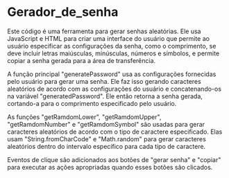 # Gerador_de_senha

Este código é uma ferramenta para gerar senhas aleatórias. Ele usa JavaScript e HTML para criar uma interface do usuário que permite ao usuário especificar as configurações da senha, como o comprimento, se deve incluir letras maiúsculas, minúsculas, números e símbolos, e permite copiar a senha gerada para a área de transferência.

A função principal "generatePassword" usa as configurações fornecidas pelo usuário para gerar uma senha. Ele faz isso gerando caracteres aleatórios de acordo com as configurações do usuário e concatenando-os na variável "generatedPassword". Ele então retorna a senha gerada, cortando-a para o comprimento especificado pelo usuário.

As funções "getRamdomLower", "getRamdomUpper", "getRamdomNumber" e "getRamdomSymbol" são usadas para gerar caracteres aleatórios de acordo com o tipo de caractere especificado. Elas usam "String.fromCharCode" e "Math.random" para gerar caracteres aleatórios dentro do intervalo específico para cada tipo de caractere.

Eventos de clique são adicionados aos botões de "gerar senha" e "copiar" para executar as ações apropriadas quando esses botões são clicados.
